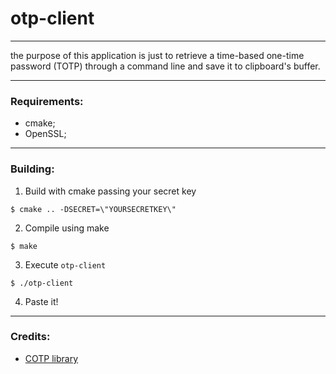 # otp-client
---

the purpose of this application is just to retrieve a time-based one-time password (TOTP) through a command line and save it to clipboard's buffer.

---
### Requirements:
- cmake;
- OpenSSL;
---
### Building:
1. Build with cmake passing your secret key
```
$ cmake .. -DSECRET=\"YOURSECRETKEY\"
```
2. Compile using make
```
$ make
```
3. Execute `otp-client`
```
$ ./otp-client
```
4. Paste it!
---
### Credits:
- [COTP library](https://github.com/OTPLibraries/COTP)

